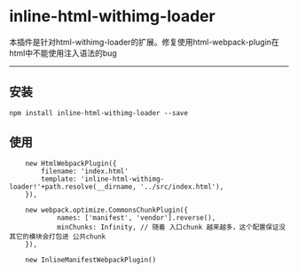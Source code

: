 
# inline-html-withimg-loader

本插件是针对html-withimg-loader的扩展。修复使用html-webpack-plugin在html中不能使用注入语法的bug 

______________

## 安装

    npm install inline-html-withimg-loader --save

## 使用
```
    new HtmlWebpackPlugin({
        filename: 'index.html'
        template: 'inline-html-withimg-loader!'+path.resolve(__dirname, '../src/index.html'),
    }),

    new webpack.optimize.CommonsChunkPlugin({
            names: ['manifest', 'vendor'].reverse(),
            minChunks: Infinity, // 随着 入口chunk 越来越多，这个配置保证没其它的模块会打包进 公共chunk
    }),

    new InlineManifestWebpackPlugin()
```

